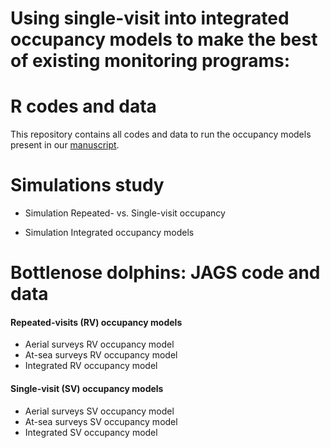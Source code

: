 # Using single-visit into integrated occupancy models to make the best of existing monitoring programs:  
# R codes and data

This repository contains all codes and data to run the occupancy models present in our [manuscript](). 

# Simulations study

  - Simulation Repeated- vs. Single-visit occupancy

  - Simulation Integrated occupancy models

# Bottlenose dolphins: JAGS code and data  

#### Repeated-visits (RV) occupancy models

  - Aerial surveys RV occupancy model
  - At-sea surveys RV occupancy model
  - Integrated RV occupancy model 
  
#### Single-visit (SV) occupancy models

  - Aerial surveys SV occupancy model
  - At-sea surveys SV occupancy model
  - Integrated SV occupancy model
  
  

